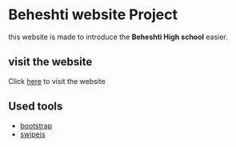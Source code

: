 # Beheshti website Project

this website is made to introduce the __Beheshti High school__ easier.
## visit the website
Click [here](https://kasrahosseini.github.io/Beheshti_testweb) to visit the website
## Used tools
* [bootstrap](https://getbootstrap.com)
* [swipejs](https://swiperjs.com)
